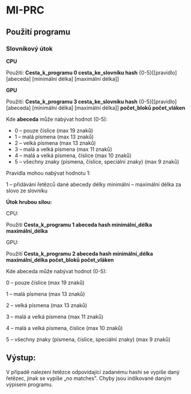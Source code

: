 # MI-PRC

## Použití programu

### Slovníkový útok

**CPU**

Použití: **Cesta\_k\_programu 0 cesta\_ke\_slovníku hash** {0-5}[[pravidlo] [abeceda] [minimální délka] [maximální délka]]

**GPU**

Použití: **Cesta\_k\_programu 3 cesta\_ke\_slovníku hash** {0-5}[[pravidlo] [abeceda] [minimální délka] [maximální délka]] **počet\_bloků počet\_vláken**

Kde **abeceda** může nabývat hodnot (0-5):
- 0 – pouze číslice (max 19 znaků)
- 1 – malá písmena (max 13 znaků)
- 2 – velká písmena (max 13 znaků)
- 3 – malá a velká písmena (max 11 znaků)
- 4 – malá a velká písmena, číslice (max 10 znaků)
- 5 – všechny znaky (písmena, číslice, speciální znaky) (max 9 znaků)

Pravidla mohou nabývat hodnotu 1:

1 – přidávání řetězců dané abecedy délky minimální – maximální délka za slovo ze slovníku

**Útok hrubou silou:**

CPU:

Použití **Cesta\_k\_programu 1 abeceda hash minimální\_délka maximální\_délka**

GPU:

Použití **Cesta\_k\_programu 2 abeceda hash minimální\_délka maximální\_délka počet\_bloků počet\_vláken**

Kde abeceda může nabývat hodnot (0-5):

0 – pouze číslice (max 19 znaků)

1 – malá písmena (max 13 znaků)

2 – velká písmena (max 13 znaků)

3 – malá a velká písmena (max 11 znaků)

4 – malá a velká písmena, číslice (max 10 znaků)

5 – všechny znaky (písmena, číslice, speciální znaky) (max 9 znaků)

## Výstup:
V případě nalezení řetězce odpovídající zadanému hashi se vypíše daný řetězec, jinak se vypíše „no matches&quot;. Chyby jsou indikované daným výpisem programu.
